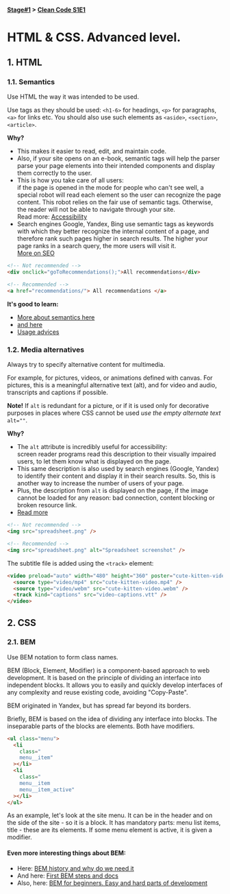 #### [Stage#1](../../) > [Clean Code S1E1](../)

# HTML & CSS. Advanced level.

## 1. HTML

### 1.1. Semantics

Use HTML the way it was intended to be used.

Use tags as they should be used: `<h1-6>` for headings, `<p>` for paragraphs, `<a>` for links etc.
You should also use such elements as `<aside>`, `<section>`, `<article>`.

**Why?**

- This makes it easier to read, edit, and maintain code.
- Also, if your site opens on an e-book, semantic tags will help the parser parse your page elements into their intended components and display them correctly to the user.
- This is how you take care of all users:<br>
  if the page is opened in the mode for people who can't see well, a special robot will read each element so the user can recognize the page content. This robot relies on the fair use of semantic tags. Otherwise, the reader will not be able to navigate through your site.<br>
  Read more: [Accessibility](https://developer.mozilla.org/en-US/docs/Learn/Accessibility/HTML)
- Search engines Google, Yandex, Bing use semantic tags as keywords with which they better recognize the internal content of a page, and therefore rank such pages higher in search results. The higher your page ranks in a search query, the more users will visit it.<br>
  [More on SEO](https://developer.mozilla.org/en-US/docs/Glossary/SEO)

```html
<!-- Not recommended -->
<div onclick="goToRecommendations();">All recommendations</div>

<!-- Recommended -->
<a href="recommendations/"> All recommendations </a>
```

**It's good to learn:**

- [More about semantics here](https://developer.mozilla.org/en-US/docs/Glossary/Semantics)
- [and here](https://www.w3schools.com/html/html5_semantic_elements.asp)
- [Usage advices](https://medium.com/@stasonmars/%D1%81%D0%B5%D0%BA%D1%80%D0%B5%D1%82%D1%8B-%D0%B8%D1%81%D0%BF%D0%BE%D0%BB%D1%8C%D0%B7%D0%BE%D0%B2%D0%B0%D0%BD%D0%B8%D1%8F-%D1%81%D0%B5%D0%BC%D0%B0%D0%BD%D1%82%D0%B8%D1%87%D0%B5%D1%81%D0%BA%D0%BE%D0%B8%CC%86-%D0%B2%D0%B5%D1%80%D1%81%D1%82%D0%BA%D0%B8-%D0%B2-html5-c7cd5e6f1ebb)

### 1.2. Media alternatives

Always try to specify alternative content for multimedia.

For example, for pictures, videos, or animations defined with canvas. For pictures, this is a meaningful alternative text (alt), and for video and audio, transcripts and captions if possible.

**Note!** If `alt` is redundant for a picture, or if it is used only for decorative purposes in places where CSS cannot be used _use the empty alternate text_ `alt=""`.

**Why?**

- The `alt` attribute is incredibly useful for accessibility:<br>
  screen reader programs read this description to their visually impaired users, to let them know what is displayed on the page.
- This same description is also used by search engines (Google, Yandex) to identify their content and display it in their search results. So, this is another way to increase the number of users of your page.
- Plus, the description from `alt` is displayed on the page, if the image cannot be loaded for any reason: bad connection, content blocking or broken resource link.
- [Read more](https://moz.com/learn/seo/alt-text)

```html
<!-- Not recommended -->
<img src="spreadsheet.png" />

<!-- Recommended -->
<img src="spreadsheet.png" alt="Spreadsheet screenshot" />
```

The subtitle file is added using the `<track>` element:

```html
<video preload="auto" width="480" height="360" poster="cute-kitten-video.jpg">
  <source type="video/mp4" src="cute-kitten-video.mp4" />
  <source type="video/webm" src="cute-kitten-video.webm" />
  <track kind="captions" src="video-captions.vtt" />
</video>
```

## 2. CSS

### 2.1. BEM

Use BEM notation to form class names.

BEM (Block, Element, Modifier) is a component-based approach to web development. It is based on the principle of dividing an interface into independent blocks. It allows you to easily and quickly develop interfaces of any complexity and reuse existing code, avoiding "Copy-Paste".

BEM originated in Yandex, but has spread far beyond its borders.

Briefly, BEM is based on the idea of dividing any interface into blocks. The inseparable parts of the blocks are elements. Both have modifiers.

```html
<ul class="menu">
  <li
    class="
    menu__item"
  ></li>
  <li
    class="
    menu__item
    menu__item_active"
  ></li>
</ul>
```

As an example, let's look at the site menu. It can be in the header and on the side of the site - so it is a block. It has mandatory parts: menu list items, title - these are its elements. If some menu element is active, it is given a modifier.

#### Even more interesting things about BEM:

- Here: [BEM history and why do we need it](https://habr.com/ru/company/yandex/blog/276035/)
- And here: [First BEM steps and docs](https://en.bem.info/methodology/quick-start/)
- Also, here: [BEM for beginners. Easy and hard parts of development](https://medium.com/@innabelaya/%D0%B1%D1%8D%D0%BC-%D0%B4%D0%BB%D1%8F-%D0%BD%D0%B0%D1%87%D0%B8%D0%BD%D0%B0%D1%8E%D1%89%D0%B8%D1%85-%D0%BE%D1%87%D0%B5%D0%B2%D0%B8%D0%B4%D0%BD%D1%8B%D0%B5-%D0%B8-%D0%BD%D0%B5%D0%BE%D1%87%D0%B5%D0%B2%D0%B8%D0%B4%D0%BD%D1%8B%D0%B5-%D0%B2%D0%BE%D0%BF%D1%80%D0%BE%D1%81%D1%8B-%D0%B2%D0%B5%D1%80%D1%81%D1%82%D0%BA%D0%B8-1a21d67cf840)
